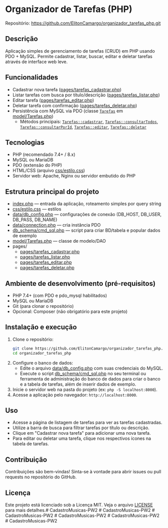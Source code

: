 # Organizador de Tarefas (PHP)

Repositório: https://github.com/ElitonCamargo/organizador_tarefas_php.git

Descrição
--------
Aplicação simples de gerenciamento de tarefas (CRUD) em PHP usando PDO + MySQL. Permite cadastrar, listar, buscar, editar e deletar tarefas através de interface web leve.

Funcionalidades
--------------
- Cadastrar nova tarefa ([pages/tarefas_cadastrar.php](pages/tarefas_cadastrar.php))
- Listar tarefas com busca por título/descrição ([pages/tarefas_listar.php](pages/tarefas_listar.php))
- Editar tarefa ([pages/tarefas_editar.php](pages/tarefas_editar.php))
- Deletar tarefa com confirmação ([pages/tarefas_deletar.php](pages/tarefas_deletar.php))
- Persistência com MySQL via PDO (classe [`Tarefas`](model/Tarefas.php) em [model/Tarefas.php](model/Tarefas.php))
  - Métodos principais: [`Tarefas::cadastrar`](model/Tarefas.php), [`Tarefas::consultarTodos`](model/Tarefas.php), [`Tarefas::consultarPorId`](model/Tarefas.php), [`Tarefas::editar`](model/Tarefas.php), [`Tarefas::deletar`](model/Tarefas.php)

Tecnologias
-----------
- PHP (recomendado 7.4+ / 8.x)
- MySQL ou MariaDB
- PDO (extensão do PHP)
- HTML/CSS (arquivo [css/estilo.css](css/estilo.css))
- Servidor web: Apache, Nginx ou servidor embutido do PHP

Estrutura principal do projeto
-----------------------------
- [index.php](index.php) — entrada da aplicação, roteamento simples por query string
- [css/estilo.css](css/estilo.css) — estilos
- [data/db_config.php](data/db_config.php) — configurações de conexão (DB_HOST, DB_USER, DB_PASS, DB_NAME)
- [data/connection.php](data/connection.php) — cria instância PDO
- [db_schema/cmd_sql.php](db_schema/cmd_sql.php) — script para criar BD/tabela e popular dados de exemplo
- [model/Tarefas.php](model/Tarefas.php) — classe de modelo/DAO
- pages/
  - [pages/tarefas_cadastrar.php](pages/tarefas_cadastrar.php)
  - [pages/tarefas_listar.php](pages/tarefas_listar.php)
  - [pages/tarefas_editar.php](pages/tarefas_editar.php)
  - [pages/tarefas_deletar.php](pages/tarefas_deletar.php)

Ambiente de desenvolvimento (pré-requisitos)
-------------------------------------------
- PHP 7.4+ (com PDO e pdo_mysql habilitados)
- MySQL ou MariaDB
- Git (para clonar o repositório)
- Opcional: Composer (não obrigatório para este projeto)

Instalação e execução
---------------------
1. Clone o repositório:
   ```sh
   git clone https://github.com/ElitonCamargo/organizador_tarefas_php.git
   cd organizador_tarefas_php
   ```
2. Configure o banco de dados:
   - Edite o arquivo [data/db_config.php](data/db_config.php) com suas credenciais do MySQL.
   - Execute o script [db_schema/cmd_sql.php](db_schema/cmd_sql.php) no seu terminal ou ferramenta de administração do banco de dados para criar o banco e a tabela de tarefas, além de inserir dados de exemplo.
3. Inicie o servidor web na pasta do projeto (ex: `php -S localhost:8000`).
4. Acesse a aplicação pelo navegador: `http://localhost:8000`.

Uso
---
- Acesse a página de listagem de tarefas para ver as tarefas cadastradas.
- Utilize a barra de busca para filtrar tarefas por título ou descrição.
- Clique em "Cadastrar nova tarefa" para adicionar uma nova tarefa.
- Para editar ou deletar uma tarefa, clique nos respectivos ícones na tabela de tarefas.

Contribuição
------------
Contribuições são bem-vindas! Sinta-se à vontade para abrir issues ou pull requests no repositório do GitHub.

Licença
-------
Este projeto está licenciado sob a Licença MIT. Veja o arquivo [LICENSE](LICENSE) para mais detalhes.#   C a d a s t r o M u s i c a s - P W 2  
 #   C a d a s t r o M u s i c a s - P W 2  
 #   C a d a s t r o M u s i c a s - P W 2  
 #   C a d a s t r o M u s i c a s - P W 2  
 #   C a d a s t r o M u s i c a s - P W 2  
 #   C a d a s t r o M u s i c a s - P W 2  
 